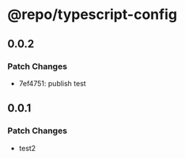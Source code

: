 # @repo/typescript-config

## 0.0.2

### Patch Changes

- 7ef4751: publish test

## 0.0.1

### Patch Changes

- test2
